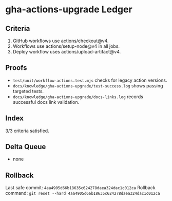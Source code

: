 # gha-actions-upgrade Ledger

## Criteria

1. GitHub workflows use actions/checkout@v4.
2. Workflows use actions/setup-node@v4 in all jobs.
3. Deploy workflow uses actions/upload-artifact@v4.

## Proofs

- `test/unit/workflow-actions.test.mjs` checks for legacy action versions.
- `docs/knowledge/gha-actions-upgrade/test-success.log` shows passing targeted tests.
- `docs/knowledge/gha-actions-upgrade/docs-links.log` records successful docs link validation.

## Index

3/3 criteria satisfied.

## Delta Queue

- none

## Rollback

Last safe commit: `4aa4905d66b18635c624278daea324dac1c012ca` Rollback command:
`git reset --hard 4aa4905d66b18635c624278daea324dac1c012ca`
